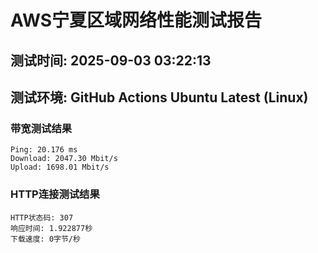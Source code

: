 # AWS宁夏区域网络性能测试报告
## 测试时间: 2025-09-03 03:22:13
## 测试环境: GitHub Actions Ubuntu Latest (Linux)

### 带宽测试结果
```
Ping: 20.176 ms
Download: 2047.30 Mbit/s
Upload: 1698.01 Mbit/s
```

### HTTP连接测试结果
```
HTTP状态码: 307
响应时间: 1.922877秒
下载速度: 0字节/秒
```

